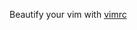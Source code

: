 Beautify your vim with [vimrc](https://github.com/AVitg/Projektfach-HS-NR_WS2019-20/blob/master/Library/Linux/vimrc)
